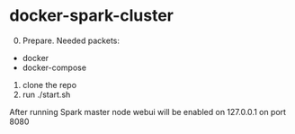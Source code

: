 # docker-spark-cluster

0. Prepare. Needed packets:
 - docker
 - docker-compose
1. clone the repo
2. run ./start.sh

After running Spark master node webui will be enabled on 127.0.0.1 on port 8080